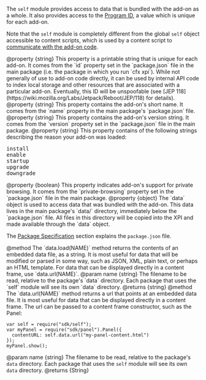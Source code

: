 <!-- This Source Code Form is subject to the terms of the Mozilla Public
   - License, v. 2.0. If a copy of the MPL was not distributed with this
   - file, You can obtain one at http://mozilla.org/MPL/2.0/. -->

<!-- edited by Erik Vold [erikvvold@gmail.com]  -->

The `self` module provides access to data that is bundled with the add-on
as a whole. It also provides access to the
[Program ID](dev-guide/guides/program-id.html), a value which is
unique for each add-on.

Note that the `self` module is completely different from the global `self`
object accessible to content scripts, which is used by a content script to
[communicate with the add-on code](dev-guide/guides/content-scripts/using-port.html).

<api name="id">
@property {string}
This property is a printable string that is unique for each add-on. It comes
from the `id` property set in the `package.json` file in the main package
(i.e. the package in which you run `cfx xpi`). While not generally of use to
add-on code directly, it can be used by internal API code to index local
storage and other resources that are associated with a particular add-on.
Eventually, this ID will be unspoofable (see
[JEP 118](https://wiki.mozilla.org/Labs/Jetpack/Reboot/JEP/118) for details).
</api>

<api name="name">
@property {string}
This property contains the add-on's short name. It comes from the `name`
property in the main package's `package.json` file.
</api>

<api name="version">
@property {string}
This property contains the add-on's version string. It comes from the
`version` property set in the `package.json` file in the main package.
</api>

<api name="loadReason">
@property {string}
This property contains of the following strings describing the reason
your add-on was loaded:

<pre>
install
enable
startup
upgrade
downgrade
</pre>

</api>

<api name="isPrivateBrowsingSupported">
@property {boolean}
This property indicates add-on's support for private browsing. It comes from the
`private-browsing` property set in the `package.json` file in the main package.
</api>

<api name="data">
@property {object}
The `data` object is used to access data that was bundled with the add-on.
This data lives in the main package's `data/` directory, immediately below
the `package.json` file. All files in this directory will be copied into the
XPI and made available through the `data` object.

The [Package Specification](dev-guide/package-spec.html)
section explains the `package.json` file.

<api name="data.load">
@method
The `data.load(NAME)` method returns the contents of an embedded data file,
as a string. It is most useful for data that will be modified or parsed in
some way, such as JSON, XML, plain text, or perhaps an HTML template. For
data that can be displayed directly in a content frame, use `data.url(NAME)`.
@param name {string} The filename to be read, relative to the
  package's `data` directory. Each package that uses the `self` module
  will see its own `data` directory.
@returns {string}
</api>

<api name="data.url">
@method
The `data.url(NAME)` method returns a url that points at an embedded
data file. It is most useful for data that can be displayed directly in a
content frame. The url can be passed to a content frame constructor, such
as the Panel:

    var self = require("sdk/self");
    var myPanel = require("sdk/panel").Panel({
      contentURL: self.data.url("my-panel-content.html")
    });
    myPanel.show();

@param name {string} The filename to be read, relative to the
  package's `data` directory. Each package that uses the `self` module
  will see its own `data` directory.
@returns {String}
</api>
</api>


